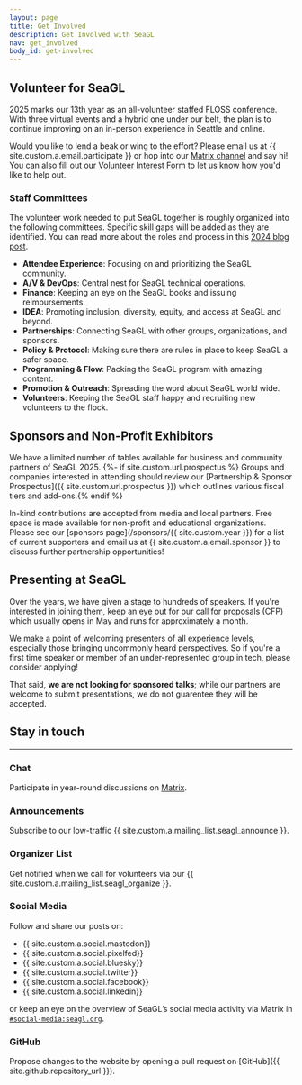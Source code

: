 ```yaml
---
layout: page
title: Get Involved
description: Get Involved with SeaGL
nav: get_involved
body_id: get-involved
---
```


<div class="row"><div class="col-md-8" markdown="1">

## Volunteer for SeaGL

2025 marks our 13th year as an all-volunteer staffed FLOSS conference.
With three virtual events and a hybrid one under our belt, the plan is to continue improving on an in-person experience in Seattle and online.

Would you like to lend a beak or wing to the effort?
Please email us at {{ site.custom.a.email.participate }} or hop into our [Matrix channel](https://matrix.to/#/#SeaGL:seagl.org "Link directly to SeaGL Matrix channel") and say hi!
You can also fill out our [Volunteer Interest Form](/volunteer) to let us know how you'd like to help out.

### Staff Committees

The volunteer work needed to put SeaGL together is roughly organized into the following committees.
Specific skill gaps will be added as they are identified.
You can read more about the roles and process in this [2024 blog post](/news/2024/03/19/call-for-volunteers).

- **Attendee Experience**: Focusing on and prioritizing the SeaGL community.
- **A/V & DevOps**: Central nest for SeaGL technical operations.
- **Finance**: Keeping an eye on the SeaGL books and issuing reimbursements.
- **IDEA**: Promoting inclusion, diversity, equity, and access at SeaGL and beyond.
- **Partnerships**: Connecting SeaGL with other groups, organizations, and sponsors.
- **Policy & Protocol**: Making sure there are rules in place to keep SeaGL a safer space.
- **Programming & Flow**: Packing the SeaGL program with amazing content.
- **Promotion & Outreach**: Spreading the word about SeaGL world wide.
- **Volunteers**: Keeping the SeaGL staff happy and recruiting new volunteers to the flock.

## Sponsors and Non-Profit Exhibitors

We have a limited number of tables available for business and community partners of SeaGL 2025.
{%- if site.custom.url.prospectus %} Groups and companies interested in attending should review our [Partnership & Sponsor Prospectus]({{ site.custom.url.prospectus }}) which outlines various fiscal tiers and add-ons.{% endif %}

In-kind contributions are accepted from media and local partners.
Free space is made available for non-profit and educational organizations.
Please see our [sponsors page](/sponsors/{{ site.custom.year }}) for a list of current supporters and email us at {{ site.custom.a.email.sponsor }} to discuss further partnership opportunities!

## Presenting at SeaGL

Over the years, we have given a stage to hundreds of speakers. If you're interested in joining them, keep an eye out for our call for proposals (CFP) which usually opens in May and runs for approximately a month.

We make a point of welcoming presenters of all experience levels, especially those bringing uncommonly heard perspectives. So if you're a first time speaker or member of an under-represented group in tech, please consider applying!

That said, **we are not looking for sponsored talks**; while our partners are welcome to submit presentations, we do not guarentee they will be accepted.

</div><div class="col-md-4" markdown="1">

## Stay in touch

---

### Chat

Participate in year-round discussions on [Matrix](/meet).

### Announcements

Subscribe to our low-traffic {{ site.custom.a.mailing_list.seagl_announce }}.

### Organizer List

Get notified when we call for volunteers via our {{ site.custom.a.mailing_list.seagl_organize }}.

### Social Media

Follow and share our posts on:

- {{ site.custom.a.social.mastodon}}
- {{ site.custom.a.social.pixelfed}}
- {{ site.custom.a.social.bluesky}}
- {{ site.custom.a.social.twitter}}
- {{ site.custom.a.social.facebook}}
- {{ site.custom.a.social.linkedin}}

or keep an eye on the overview of SeaGL’s social media activity via Matrix in [`#social-media:seagl.org`](https://matrix.to/#/#social-media:seagl.org).

### GitHub

Propose changes to the website by opening a pull request on [GitHub]({{ site.github.repository_url }}).

</div></div>
